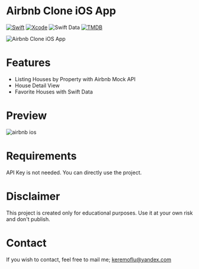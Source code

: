 # Airbnb Clone iOS App

[![Swift](https://img.shields.io/badge/Swift-5-FF995A?labelColor=868686&style=flat&link=https://www.swift.org/)](https://www.swift.org/)
[![Xcode](https://img.shields.io/badge/Xcode-3D8ED9?style=flat&link=https://developer.apple.com/xcode//)](https://developer.apple.com/xcode/)
![Swift Data](https://img.shields.io/badge/Swift%20Data-B8C3CC?style=flat&link=https://developer.apple.com/documentation/swiftdata)
[![TMDB](https://img.shields.io/badge/TMDB-API-3CC161?labelColor=868686&style=flat&link=https://public.opendatasoft.com/explore/dataset/airbnb-listings/api/?disjunctive.host_verifications&disjunctive.amenities&disjunctive.features&refine.city=New+York&refine.room_type=Entire+home%2Fapt)](https://public.opendatasoft.com/explore/dataset/airbnb-listings/api/?disjunctive.host_verifications&disjunctive.amenities&disjunctive.features&refine.city=New+York&refine.room_type=Entire+home%2Fapt)

![Airbnb Clone iOS App](https://github.com/keremoflu/Airbnb-Clone-iOS-App/assets/4960295/f8d02717-3545-446f-a719-517366c14ff2)

# Features
* Listing Houses by Property with Airbnb Mock API
* House Detail View
* Favorite Houses with Swift Data

# Preview
![airbnb ios](https://github.com/keremoflu/Airbnb-Clone-iOS-App/assets/4960295/3209ad77-bf02-4d21-a308-65e67400976b)

# Requirements
API Key is not needed. You can directly use the project.

# Disclaimer
This project is created only for educational purposes. Use it at your own risk and don't publish.

# Contact
If you wish to contact, feel free to mail me; keremoflu@yandex.com
